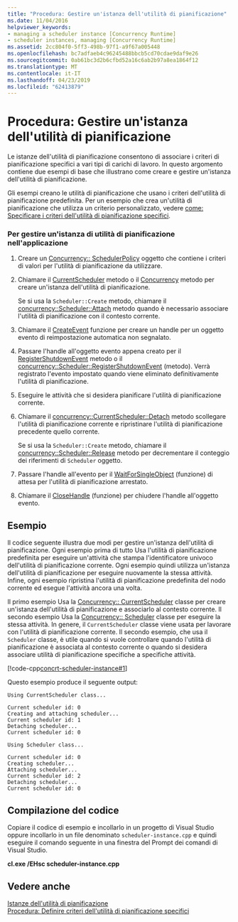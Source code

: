 ```yaml
---
title: "Procedura: Gestire un'istanza dell'utilità di pianificazione"
ms.date: 11/04/2016
helpviewer_keywords:
- managing a scheduler instance [Concurrency Runtime]
- scheduler instances, managing [Concurrency Runtime]
ms.assetid: 2cc804f0-5ff3-498b-97f1-a9f67a005448
ms.openlocfilehash: bc7adfaeb4c96245488bbcb5cd70cdae9daf9e26
ms.sourcegitcommit: 0ab61bc3d2b6cfbd52a16c6ab2b97a8ea1864f12
ms.translationtype: MT
ms.contentlocale: it-IT
ms.lasthandoff: 04/23/2019
ms.locfileid: "62413879"
---
```

# <a name="how-to-manage-a-scheduler-instance"></a>Procedura: Gestire un'istanza dell'utilità di pianificazione

Le istanze dell'utilità di pianificazione consentono di associare i criteri di pianificazione specifici a vari tipi di carichi di lavoro. In questo argomento contiene due esempi di base che illustrano come creare e gestire un'istanza dell'utilità di pianificazione.

Gli esempi creano le utilità di pianificazione che usano i criteri dell'utilità di pianificazione predefinita. Per un esempio che crea un'utilità di pianificazione che utilizza un criterio personalizzato, vedere [come: Specificare i criteri dell'utilità di pianificazione specifici](../../parallel/concrt/how-to-specify-specific-scheduler-policies.md).

### <a name="to-manage-a-scheduler-instance-in-your-application"></a>Per gestire un'istanza di utilità di pianificazione nell'applicazione

1. Creare un [Concurrency:: SchedulerPolicy](../../parallel/concrt/reference/schedulerpolicy-class.md) oggetto che contiene i criteri di valori per l'utilità di pianificazione da utilizzare.

1. Chiamare il [CurrentScheduler](reference/currentscheduler-class.md#create) metodo o il [Concurrency](reference/scheduler-class.md#create) metodo per creare un'istanza dell'utilità di pianificazione.

   Se si usa la `Scheduler::Create` metodo, chiamare il [concurrency::Scheduler::Attach](reference/scheduler-class.md#attach) metodo quando è necessario associare l'utilità di pianificazione con il contesto corrente.

1. Chiamare il [CreateEvent](/windows/desktop/api/synchapi/nf-synchapi-createeventa) funzione per creare un handle per un oggetto evento di reimpostazione automatica non segnalato.

1. Passare l'handle all'oggetto evento appena creato per il [RegisterShutdownEvent](reference/currentscheduler-class.md#registershutdownevent) metodo o il [concurrency::Scheduler::RegisterShutdownEvent](reference/scheduler-class.md#registershutdownevent) (metodo). Verrà registrato l'evento impostato quando viene eliminato definitivamente l'utilità di pianificazione.

1. Eseguire le attività che si desidera pianificare l'utilità di pianificazione corrente.

1. Chiamare il [concurrency::CurrentScheduler::Detach](reference/currentscheduler-class.md#detach) metodo scollegare l'utilità di pianificazione corrente e ripristinare l'utilità di pianificazione precedente quello corrente.

   Se si usa la `Scheduler::Create` metodo, chiamare il [concurrency::Scheduler::Release](reference/scheduler-class.md#release) metodo per decrementare il conteggio dei riferimenti di `Scheduler` oggetto.

1. Passare l'handle all'evento per il [WaitForSingleObject](/windows/desktop/api/synchapi/nf-synchapi-waitforsingleobject) (funzione) di attesa per l'utilità di pianificazione arrestato.

1. Chiamare il [CloseHandle](/windows/desktop/api/handleapi/nf-handleapi-closehandle) (funzione) per chiudere l'handle all'oggetto evento.

## <a name="example"></a>Esempio

Il codice seguente illustra due modi per gestire un'istanza dell'utilità di pianificazione. Ogni esempio prima di tutto Usa l'utilità di pianificazione predefinita per eseguire un'attività che stampa l'identificatore univoco dell'utilità di pianificazione corrente. Ogni esempio quindi utilizza un'istanza dell'utilità di pianificazione per eseguire nuovamente la stessa attività. Infine, ogni esempio ripristina l'utilità di pianificazione predefinita del nodo corrente ed esegue l'attività ancora una volta.

Il primo esempio Usa la [Concurrency:: CurrentScheduler](../../parallel/concrt/reference/currentscheduler-class.md) classe per creare un'istanza dell'utilità di pianificazione e associarlo al contesto corrente. Il secondo esempio Usa la [Concurrency:: Scheduler](../../parallel/concrt/reference/scheduler-class.md) classe per eseguire la stessa attività. In genere, il `CurrentScheduler` classe viene usata per lavorare con l'utilità di pianificazione corrente. Il secondo esempio, che usa il `Scheduler` classe, è utile quando si vuole controllare quando l'utilità di pianificazione è associata al contesto corrente o quando si desidera associare utilità di pianificazione specifiche a specifiche attività.

[!code-cpp[concrt-scheduler-instance#1](../../parallel/concrt/codesnippet/cpp/how-to-manage-a-scheduler-instance_1.cpp)]

Questo esempio produce il seguente output:

```Output
Using CurrentScheduler class...

Current scheduler id: 0
Creating and attaching scheduler...
Current scheduler id: 1
Detaching scheduler...
Current scheduler id: 0

Using Scheduler class...

Current scheduler id: 0
Creating scheduler...
Attaching scheduler...
Current scheduler id: 2
Detaching scheduler...
Current scheduler id: 0
```

## <a name="compiling-the-code"></a>Compilazione del codice

Copiare il codice di esempio e incollarlo in un progetto di Visual Studio oppure incollarlo in un file denominato `scheduler-instance.cpp` e quindi eseguire il comando seguente in una finestra del Prompt dei comandi di Visual Studio.

**cl.exe /EHsc scheduler-instance.cpp**

## <a name="see-also"></a>Vedere anche

[Istanze dell'utilità di pianificazione](../../parallel/concrt/scheduler-instances.md)<br/>
[Procedura: Definire criteri dell'utilità di pianificazione specifici](../../parallel/concrt/how-to-specify-specific-scheduler-policies.md)
